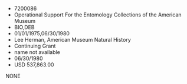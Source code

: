 * 7200086
* Operational Support For the Entomology Collections of the   American Museum
* BIO,DEB
* 01/01/1975,06/30/1980
* Lee Herman, American Museum Natural History
* Continuing Grant
*   name not available
* 06/30/1980
* USD 537,863.00

NONE